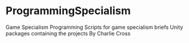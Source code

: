 # ProgrammingSpecialism
Game Specialism Programming
Scripts for game specialism briefs
Unity packages containing the projects
By Charlie Cross
